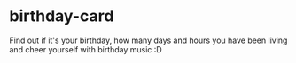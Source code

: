 # birthday-card
Find out if it's your birthday, how many days and hours you have been living and cheer yourself with birthday music :D 
